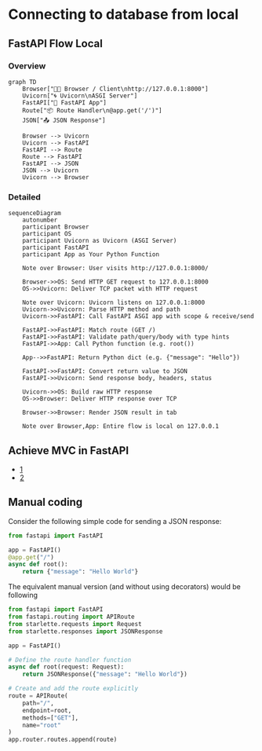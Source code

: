 # Connecting to database from local

## FastAPI Flow Local
### Overview

```mermaid
graph TD
    Browser["🧑‍💻 Browser / Client\nhttp://127.0.0.1:8000"]
    Uvicorn["🌀 Uvicorn\nASGI Server"]
    FastAPI["🚀 FastAPI App"]
    Route["📦 Route Handler\n@app.get('/')"]
    JSON["📤 JSON Response"]

    Browser --> Uvicorn
    Uvicorn --> FastAPI
    FastAPI --> Route
    Route --> FastAPI
    FastAPI --> JSON
    JSON --> Uvicorn
    Uvicorn --> Browser
```
### Detailed

```mermaid
sequenceDiagram
    autonumber
    participant Browser
    participant OS
    participant Uvicorn as Uvicorn (ASGI Server)
    participant FastAPI
    participant App as Your Python Function

    Note over Browser: User visits http://127.0.0.1:8000/

    Browser->>OS: Send HTTP GET request to 127.0.0.1:8000
    OS->>Uvicorn: Deliver TCP packet with HTTP request

    Note over Uvicorn: Uvicorn listens on 127.0.0.1:8000
    Uvicorn->>Uvicorn: Parse HTTP method and path
    Uvicorn->>FastAPI: Call FastAPI ASGI app with scope & receive/send

    FastAPI->>FastAPI: Match route (GET /)
    FastAPI->>FastAPI: Validate path/query/body with type hints
    FastAPI->>App: Call Python function (e.g. root())

    App-->>FastAPI: Return Python dict (e.g. {"message": "Hello"})

    FastAPI->>FastAPI: Convert return value to JSON
    FastAPI->>Uvicorn: Send response body, headers, status

    Uvicorn->>OS: Build raw HTTP response
    OS->>Browser: Deliver HTTP response over TCP

    Browser->>Browser: Render JSON result in tab

    Note over Browser,App: Entire flow is local on 127.0.0.1

```


## Achieve MVC in FastAPI
- [1](https://stackoverflow.com/questions/64943693/what-are-the-best-practices-for-structuring-a-fastapi-project)
- [2](https://verticalserve.medium.com/building-a-python-fastapi-crud-api-with-mvc-structure-13ec7636d8f2)

## Manual coding

Consider the following simple code for sending a JSON response:

```python
from fastapi import FastAPI

app = FastAPI()
@app.get("/")
async def root():
    return {"message": "Hello World"}
```

The equivalent manual version (and without using decorators) would be following

```python
from fastapi import FastAPI
from fastapi.routing import APIRoute
from starlette.requests import Request
from starlette.responses import JSONResponse

app = FastAPI()

# Define the route handler function
async def root(request: Request):
    return JSONResponse({"message": "Hello World"})

# Create and add the route explicitly
route = APIRoute(
    path="/",
    endpoint=root,
    methods=["GET"],
    name="root"
)
app.router.routes.append(route)
```
